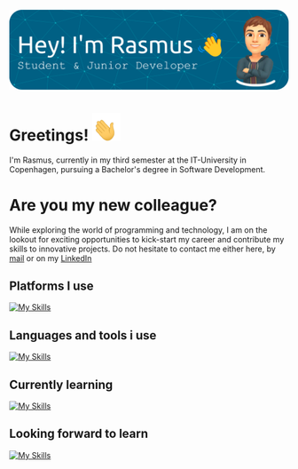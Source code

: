 ![Header](./header.png)


# Greetings! <img src="./greeting-hand.gif" alt="Greeting Hand" width="50" height="50">
I'm Rasmus, currently in my third semester at the IT-University in Copenhagen, pursuing a Bachelor's degree in Software Development.

# Are you my new colleague?
While exploring the world of programming and technology, I am on the lookout for exciting opportunities to kick-start my career and contribute my skills to innovative projects.
Do not hesitate to contact me either here, by [mail](mailto:ramus@supera.dk) or on my <a href="https://www.linkedin.com/in/rasmusachr/" target="_blank">LinkedIn</a>

## Platforms I use
[![My Skills](https://skillicons.dev/icons?i=git,github,idea,rider,visualstudio,vscode,unity,wordpress,linkedin,discord)](https://skillicons.dev)

## Languages and tools i use
[![My Skills](https://skillicons.dev/icons?i=py,cs,php,html,css,bootstrap,mysql,java)](https://skillicons.dev)

## Currently learning
[![My Skills](https://skillicons.dev/icons?i=js,ts,react,firebase,postgres,go,azure,dotnet)](https://skillicons.dev)

## Looking forward to learn
[![My Skills](https://skillicons.dev/icons?i=mongodb,flutter,docker)](https://skillicons.dev)

